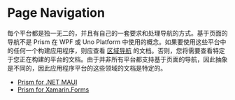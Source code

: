 # Page Navigation

每个平台都是独一无二的，并且有自己的一套要求和处理导航的方式。基于页面的导航不是 Prism 在 WPF 或 Uno Platform 中使用的概念。如果要使用这些平台中的任何一个构建应用程序，则应查看 [区域导航](xref:Navigation.Regions.GettingStarted) 的文档。否则，您将需要查看特定于您正在构建的平台的文档。由于并非所有平台都支持基于页面的导航，因此抽象是不同的，因此应用程序平台的这些领域的文档是特定的。

- [Prism for .NET MAUI](xref:Platforms.Maui.Navigation.GettingStarted)
- [Prism for Xamarin.Forms](xref:Platforms.XamarinForms.Navigation.Basics)